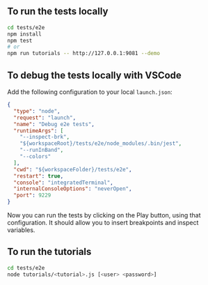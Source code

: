 ## To run the tests locally
```bash
cd tests/e2e
npm install
npm test
# or
npm run tutorials -- http://127.0.0.1:9081 --demo
```
## To debug the tests locally with VSCode
Add the following configuration to your local ``launch.json``:
```json
{
  "type": "node",
  "request": "launch",
  "name": "Debug e2e tests",
  "runtimeArgs": [
    "--inspect-brk",
    "${workspaceRoot}/tests/e2e/node_modules/.bin/jest",
    "--runInBand",
    "--colors"
  ],
  "cwd": "${workspaceFolder}/tests/e2e",
  "restart": true,
  "console": "integratedTerminal",
  "internalConsoleOptions": "neverOpen",
  "port": 9229
}
```
Now you can run the tests by clicking on the Play button, using that configuration. It should allow you to insert breakpoints and inspect variables.
## To run the tutorials
```bash
cd tests/e2e
node tutorials/<tutorial>.js [<user> <password>]
```
